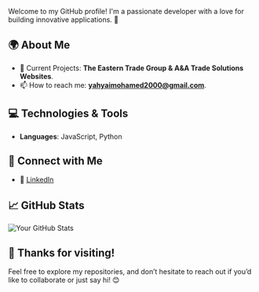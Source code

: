 Welcome to my GitHub profile! I'm a passionate developer with a love for building innovative applications. 🚀

## 🌍 About Me
- 🔭 Current Projects: **The Eastern Trade Group & A&A Trade Solutions Websites**.
- 📫 How to reach me: **yahyaimohamed2000@gmail.com**.

## 💻 Technologies & Tools
- **Languages**: JavaScript, Python

## 🌟 Connect with Me
- 🔗 [LinkedIn](https://www.linkedin.com/in/ym2000) 

## 📈 GitHub Stats
![Your GitHub Stats](https://github-readme-stats.vercel.app/api?username=yahya-m2000&show_icons=true&theme=radical)

## 🎉 Thanks for visiting!
Feel free to explore my repositories, and don’t hesitate to reach out if you’d like to collaborate or just say hi! 😊
